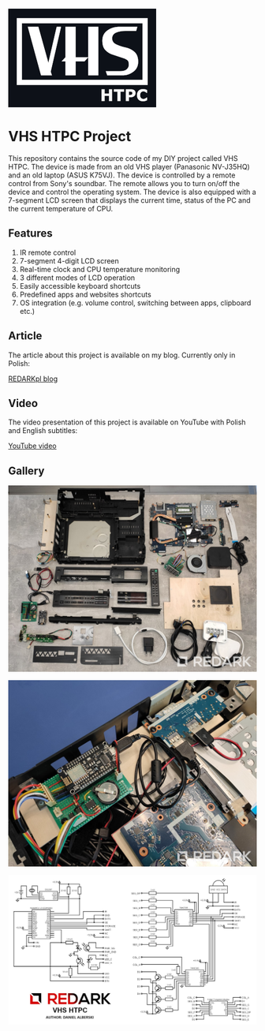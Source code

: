 ![vhs htpc logo](images/vhs_htpc_logo.png)

# VHS HTPC Project

This repository contains the source code of my DIY project called VHS HTPC. The device is made from an old VHS player (Panasonic NV-J35HQ) and an old laptop (ASUS K75VJ). The device is controlled by a remote control from Sony's soundbar. The remote allows you to turn on/off the device and control the operating system. The device is also equipped with a 7-segment LCD screen that displays the current time, status of the PC and the current temperature of CPU.

## Features

1. IR remote control
2. 7-segment 4-digit LCD screen
3. Real-time clock and CPU temperature monitoring
4. 3 different modes of LCD operation
5. Easily accessible keyboard shortcuts
6. Predefined apps and websites shortcuts
7. OS integration (e.g. volume control, switching between apps, clipboard etc.)

## Article

The article about this project is available on my blog. Currently only in Polish:

[REDARKpl blog](https://redark.pl/vhs-htpc-project)

## Video

The video presentation of this project is available on YouTube with Polish and English subtitles:

[YouTube video](https://www.youtube.com/watch?v=vgGN3KrSJ-c)

## Gallery

![parts vhs htpc](images/vhs_htpc_parts.jpg)

![esp controller vhs htpc](images/vhs_htpc_esp.jpg)

![circuit schema vhs htpc](images/vhs_htpc_circuit.jpg)

